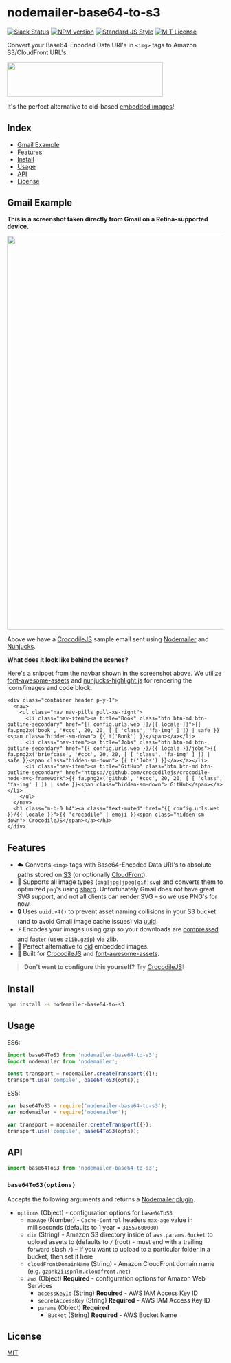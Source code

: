 
# nodemailer-base64-to-s3

[![Slack Status][slack-image]][slack-url]
[![NPM version][npm-image]][npm-url]
[![Standard JS Style][standard-image]][standard-url]
[![MIT License][license-image]][license-url]

Convert your Base64-Encoded Data URI's in `<img>` tags to Amazon S3/CloudFront URL's.

<img src="https://cdn.rawgit.com/crocodilejs/nodemailer-base64-to-s3/master/media/screenshot.png" width="361.5" height="80.75" />

It's the perfect alternative to cid-based [embedded images][nodemailer-doc]!


## Index

* [Gmail Example](#gmail-example)
* [Features](#features)
* [Install](#install)
* [Usage](#usage)
* [API](#api)
* [License](#license)


## Gmail Example

**This is a screenshot taken directly from Gmail on a Retina-supported device.**

<img src="https://cdn.rawgit.com/crocodilejs/nodemailer-base64-to-s3/master/media/gmail-screenshot.png" width="808" height="916" />

Above we have a [CrocodileJS][crocodile-url] sample email sent using [Nodemailer][nodemailer] and [Nunjucks][nunjucks].

**What does it look like behind the scenes?**

Here's a snippet from the navbar shown in the screenshot above. We utilize [font-awesome-assets][font-awesome-assets] and [nunjucks-highlight.js][nunjucks-highlight.js] for rendering the icons/images and code block.

```nunjucks
<div class="container header p-y-1">
  <nav>
    <ul class="nav nav-pills pull-xs-right">
      <li class="nav-item"><a title="Book" class="btn btn-md btn-outline-secondary" href="{{ config.urls.web }}/{{ locale }}">{{ fa.png2x('book', '#ccc', 20, 20, [ [ 'class', 'fa-img' ] ]) | safe }}<span class="hidden-sm-down"> {{ t('Book') }}</span></a></li>
      <li class="nav-item"><a title="Jobs" class="btn btn-md btn-outline-secondary" href="{{ config.urls.web }}/{{ locale }}/jobs">{{ fa.png2x('briefcase', '#ccc', 20, 20, [ [ 'class', 'fa-img' ] ]) | safe }}<span class="hidden-sm-down"> {{ t('Jobs') }}</a></a></li>
      <li class="nav-item"><a title="GitHub" class="btn btn-md btn-outline-secondary" href="https://github.com/crocodilejs/crocodile-node-mvc-framework">{{ fa.png2x('github', '#ccc', 20, 20, [ [ 'class', 'fa-img' ] ]) | safe }}<span class="hidden-sm-down"> GitHub</span></a></li>
    </ul>
  </nav>
  <h1 class="m-b-0 h4"><a class="text-muted" href="{{ config.urls.web }}/{{ locale }}">{{ 'crocodile' | emoji }}<span class="hidden-sm-down"> CrocodileJS</span></a></h3>
</div>
```


## Features

* :cloud: Converts `<img>` tags with Base64-Encoded Data URI's to absolute paths stored on [S3][s3] (or optionally [CloudFront][cloudfront]).
* :muscle: Supports all image types (`png|jpg|jpeg|gif|svg`) and converts them to optimized `png`'s using [sharp][sharp].  Unfortunately Gmail does not have great SVG support, and not all clients can render SVG &ndash; so we use PNG's for now.
* :lock: Uses `uuid.v4()` to prevent asset naming collisions in your S3 bucket (and to avoid Gmail image cache issues) via [uuid][uuid].
* :zap: Encodes your images using gzip so your downloads are [compressed and faster][s3-article] (uses `zlib.gzip`) via [zlib][zlib].
* :tada: Perfect alternative to [cid][cid-url] embedded images.
* :crystal_ball: Built for [CrocodileJS][crocodile-url] and [font-awesome-assets][font-awesome-assets].

> **Don't want to configure this yourself?**  Try [CrocodileJS][crocodile-url]!


## Install

```bash
npm install -s nodemailer-base64-to-s3
```


## Usage

ES6:

```js
import base64ToS3 from 'nodemailer-base64-to-s3';
import nodemailer from 'nodemailer';

const transport = nodemailer.createTransport({});
transport.use('compile', base64ToS3(opts));
```

ES5:

```js
var base64ToS3 = require('nodemailer-base64-to-s3');
var nodemailer = require('nodemailer');

var transport = nodemailer.createTransport({});
transport.use('compile', base64ToS3(opts));
```


## API

```js
import base64ToS3 from 'nodemailer-base64-to-s3';
```

### `base64ToS3(options)`

Accepts the following arguments and returns a [Nodemailer plugin][nodemailer-plugin].

* `options` (Object) - configuration options for `base64ToS3`
  * `maxAge` (Number) - `Cache-Control` headers `max-age` value in milliseconds (defaults to 1 year = `31557600000`)
  * `dir` (String) - Amazon S3 directory inside of `aws.params.Bucket` to upload assets to (defaults to `/` (root) - must end with a trailing forward slash `/`) &ndash; if you want to upload to a particular folder in a bucket, then set it here
  * `cloudFrontDomainName` (String) - Amazon CloudFront domain name (e.g. `gzpnk2i1spnlm.cloudfront.net`)
  * `aws` (Object) **Required** - configuration options for Amazon Web Services
    * `accessKeyId` (String) **Required** - AWS IAM Access Key ID
    * `secretAccessKey` (String) **Required** - AWS IAM Access Key ID
    * `params` (Object) **Required**
      * `Bucket` (String) **Required** - AWS Bucket Name


## License

[MIT][license-url]


[license-image]: http://img.shields.io/badge/license-MIT-blue.svg
[license-url]: LICENSE
[npm-image]: https://img.shields.io/npm/v/nodemailer-base64-to-s3.svg
[npm-url]: https://npmjs.org/package/nodemailer-base64-to-s3
[crocodile-url]: https://crocodilejs.com
[standard-image]: https://img.shields.io/badge/code%20style-standard%2Bes7-brightgreen.svg
[standard-url]: https://github.com/crocodilejs/eslint-config-crocodile
[slack-image]: http://slack.crocodilejs.com/badge.svg
[slack-url]: http://slack.crocodilejs.com
[font-awesome-assets]: https://github.com/crocodilejs/font-awesome-assets
[cid-url]: https://sendgrid.com/blog/embedding-images-emails-facts/
[sharp]: https://github.com/lovell/sharp
[s3-article]: http://docs.aws.amazon.com/AmazonCloudFront/latest/DeveloperGuide/ServingCompressedFiles.html
[nodemailer-doc]: https://nodemailer.com/using-embedded-images/
[nodemailer-plugin]: https://github.com/nodemailer/nodemailer#plugin-api
[s3]: https://aws.amazon.com/s3/#pricing
[cloudfront]: https://aws.amazon.com/cloudfront/pricing/
[uuid]: https://www.npmjs.com/package/uuid
[zlib]: https://nodejs.org/api/zlib.html
[nodemailer]: https://nodemailer.com
[nunjucks]: https://github.com/mozilla/nunjucks
[nunjucks-highlight.js]: https://github.com/niftylettuce/nunjucks-highlight.js
